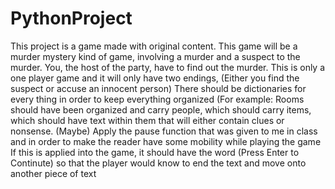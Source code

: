 

# PythonProject
This project is a game made with original content. 
This game will be a murder mystery kind of game, involving a murder and a suspect to the murder. You, the host of the party, have to find out the murder. 
This is only a one player game and it will only have two endings, (Either you find the suspect or accuse an innocent person)
There should be dictionaries for every thing in order to keep everything organized (For example: Rooms should have been organized and carry people, which should carry items, which should have text within them that will either contain clues or nonsense. 
    (Maybe)  Apply the pause function that was given to me in class and in order to make the reader have some mobility while playing the game
        If this is applied into the game, it should have the word (Press Enter to Continute) so that the player would know to end the text and move onto another piece of text
